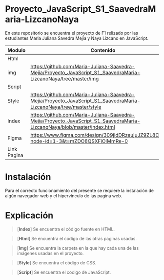 # Proyecto_JavaScript_S1_SaavedraMaria-LizcanoNaya

En este repositorio se encuentra el proyecto de F1 relizado por las estudiantes Maria Juliana Savedra Mejia y Naya Lizcano en JavaScript.


| Modulo | Contenido |
|--|--|
| Html ||
| img |https://github.com/Maria-Juliana-Saavedra-Mejia/Proyecto_JavaScript_S1_SaavedraMaria-LizcanoNaya/tree/master/img|
| Script ||
| Style |https://github.com/Maria-Juliana-Saavedra-Mejia/Proyecto_JavaScript_S1_SaavedraMaria-LizcanoNaya/tree/master/style|
| Index |https://github.com/Maria-Juliana-Saavedra-Mejia/Proyecto_JavaScript_S1_SaavedraMaria-LizcanoNaya/blob/master/index.html|
| Figma |https://www.figma.com/design/309jldDRzeujuJZ9ZL8CAE/F1?node-id=1-3&t=mZDO8QSXFiOiMmRe-0|
| Link Pagina ||


# **Instalación**

Para el correcto funcionamiento del presente se requiere la instalación de algún navegador web y el hipervínculo de las pagina web.

# **Explicación**

> [**Index**]
Se encuentra el código fuente en HTML.

> [**Html**]
Se encuentra el código de las otras paginas usadas.

> [**Img**]
Se encuentra la carpeta en la que hay cada una de las imágenes usadas en el proyecto.

> [**Style**]
Se encuentra el código de CSS.

> [**Script**]
Se encuentra el codigo de JavaScript.
